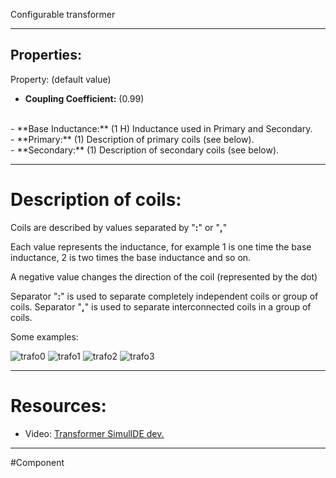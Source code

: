 Configurable transformer

---

## Properties:

Property: (default value)

- **Coupling Coefficient:** (0.99)
<br>
- **Base Inductance:** (1 H)
   Inductance used in Primary and Secondary.
<br>
- **Primary:** (1)
   Description of primary coils (see below).
<br>
- **Secondary:** (1)
   Description of secondary coils (see below).

---

# Description of coils:

Coils are described by values separated by "**:**" or "**,**"

Each value represents the inductance, for example 1 is one time the base inductance, 2 is two times the base inductance and so on.

A negative value changes the direction of the coil (represented by the dot)

Separator "**:**" is used to separate completely independent coils or group of coils.
Separator "**,**" is used to separate interconnected coils in a group of coils.

Some examples:

![trafo0](trafo0.png)
![trafo1](trafo1.png)
![trafo2](trafo2.png)
![trafo3](trafo3.png)

---

# Resources:

- Video: [Transformer SimulIDE dev.](https://www.youtube.com/watch?v=s5aSr4GfpiM)

---

#Component 
